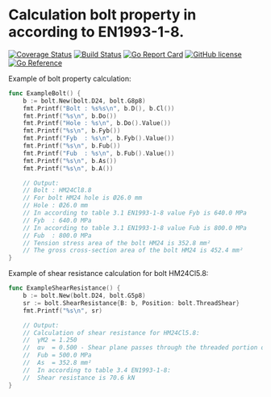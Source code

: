 # Calculation bolt property in according to EN1993-1-8.


[![Coverage Status](https://coveralls.io/repos/github/Konstantin8105/Eurocode3.Bolt/badge.svg?branch=master)](https://coveralls.io/github/Konstantin8105/Eurocode3.Bolt?branch=master)
[![Build Status](https://travis-ci.org/Konstantin8105/Eurocode3.Bolt.svg?branch=master)](https://travis-ci.org/Konstantin8105/Eurocode3.Bolt)
[![Go Report Card](https://goreportcard.com/badge/github.com/Konstantin8105/Eurocode3.Bolt)](https://goreportcard.com/report/github.com/Konstantin8105/Eurocode3.Bolt)
[![GitHub license](https://img.shields.io/badge/license-MIT-blue.svg)](https://github.com/Konstantin8105/Eurocode3.Bolt/blob/master/LICENSE)
[![Go Reference](https://pkg.go.dev/badge/github.com/Konstantin8105/Eurocode3.Bolt.svg)](https://pkg.go.dev/github.com/Konstantin8105/Eurocode3.Bolt)


Example of bolt property calculation:
```go
func ExampleBolt() {
	b := bolt.New(bolt.D24, bolt.G8p8)
	fmt.Printf("Bolt : %s%s\n", b.D(), b.Cl())
	fmt.Printf("%s\n", b.Do())
	fmt.Printf("Hole : %s\n", b.Do().Value())
	fmt.Printf("%s\n", b.Fyb())
	fmt.Printf("Fyb  : %s\n", b.Fyb().Value())
	fmt.Printf("%s\n", b.Fub())
	fmt.Printf("Fub  : %s\n", b.Fub().Value())
	fmt.Printf("%s\n", b.As())
	fmt.Printf("%s\n", b.A())

	// Output:
	// Bolt : HM24Cl8.8
	// For bolt HM24 hole is Ø26.0 mm
	// Hole : Ø26.0 mm
	// In according to table 3.1 EN1993-1-8 value Fyb is 640.0 MPa
	// Fyb  : 640.0 MPa
	// In according to table 3.1 EN1993-1-8 value Fub is 800.0 MPa
	// Fub  : 800.0 MPa
	// Tension stress area of the bolt HM24 is 352.8 mm²
	// The gross cross-section area of the bolt HM24 is 452.4 mm²
}
```


Example of shear resistance calculation for bolt HM24Cl5.8:
```go
func ExampleShearResistance() {
	b := bolt.New(bolt.D24, bolt.G5p8)
	sr := bolt.ShearResistance{B: b, Position: bolt.ThreadShear}
	fmt.Printf("%s\n", sr)

	// Output:
	// Calculation of shear resistance for HM24Cl5.8:
	// 	γM2 = 1.250
	// 	αν  = 0.500 - Shear plane passes through the threaded portion of the bolt
	// 	Fub = 500.0 MPa
	// 	As  = 352.8 mm²
	//	In according to table 3.4 EN1993-1-8:
	// 	Shear resistance is 70.6 kN
}
```
